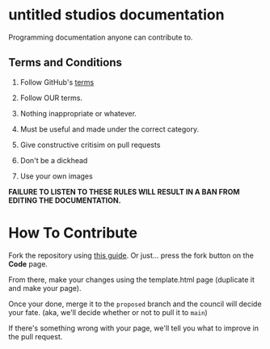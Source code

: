 # untitled studios documentation
Programming documentation anyone can contribute to.


## Terms and Conditions
1. Follow GitHub's [terms](https://docs.github.com/en/site-policy/github-terms/github-terms-of-service)

2. Follow OUR terms.

3. Nothing inappropriate or whatever.

4. Must be useful and made under the correct category.

5. Give constructive critisim on pull requests

6. Don't be a dickhead

7. Use your own images

**FAILURE TO LISTEN TO THESE RULES WILL RESULT IN A BAN FROM EDITING THE 
DOCUMENTATION.**

# How To Contribute

Fork the repository using [this guide](https://docs.github.com/en/get-started/quickstart/fork-a-repo?platform=windows). Or just... press the fork button on the **Code** page.

From there, make your changes using the template.html page (duplicate it and make your page).

Once your done, merge it to the `proposed` branch and the council will decide your fate. (aka, we'll decide whether or not to pull it to `main`)

If there's something wrong with your page, we'll tell you what to improve in the pull request.
